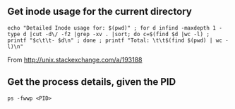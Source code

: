 ## Get inode usage for the current directory

```
echo "Detailed Inode usage for: $(pwd)" ; for d infind -maxdepth 1 -type d |cut -d\/ -f2 |grep -xv . |sort; do c=$(find $d |wc -l) ; printf "$c\t\t- $d\n" ; done ; printf "Total: \t\t$(find $(pwd) | wc -l)\n"
```

From http://unix.stackexchange.com/a/193188

## Get the process details, given the PID

```
ps -fwwp <PID>
```
